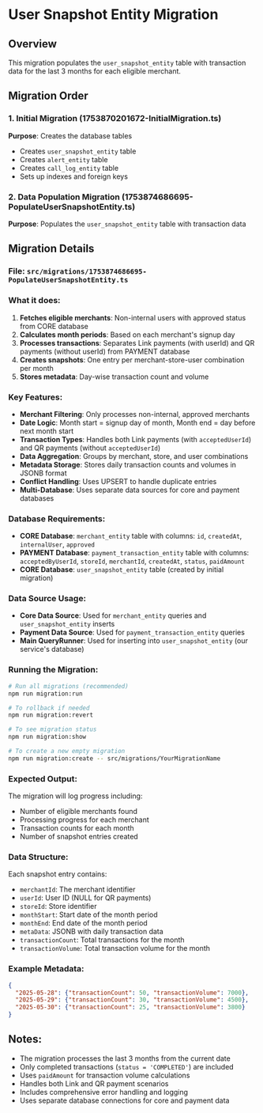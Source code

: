 # User Snapshot Entity Migration

## Overview
This migration populates the `user_snapshot_entity` table with transaction data for the last 3 months for each eligible merchant.

## Migration Order

### 1. Initial Migration (1753870201672-InitialMigration.ts)
**Purpose**: Creates the database tables
- Creates `user_snapshot_entity` table
- Creates `alert_entity` table  
- Creates `call_log_entity` table
- Sets up indexes and foreign keys

### 2. Data Population Migration (1753874686695-PopulateUserSnapshotEntity.ts)
**Purpose**: Populates the `user_snapshot_entity` table with transaction data

## Migration Details

### File: `src/migrations/1753874686695-PopulateUserSnapshotEntity.ts`

### What it does:
1. **Fetches eligible merchants**: Non-internal users with approved status from CORE database
2. **Calculates month periods**: Based on each merchant's signup day
3. **Processes transactions**: Separates Link payments (with userId) and QR payments (without userId) from PAYMENT database
4. **Creates snapshots**: One entry per merchant-store-user combination per month
5. **Stores metadata**: Day-wise transaction count and volume

### Key Features:
- **Merchant Filtering**: Only processes non-internal, approved merchants
- **Date Logic**: Month start = signup day of month, Month end = day before next month start
- **Transaction Types**: Handles both Link payments (with `acceptedUserId`) and QR payments (without `acceptedUserId`)
- **Data Aggregation**: Groups by merchant, store, and user combinations
- **Metadata Storage**: Stores daily transaction counts and volumes in JSONB format
- **Conflict Handling**: Uses UPSERT to handle duplicate entries
- **Multi-Database**: Uses separate data sources for core and payment databases

### Database Requirements:
- **CORE Database**: `merchant_entity` table with columns: `id`, `createdAt`, `internalUser`, `approved`
- **PAYMENT Database**: `payment_transaction_entity` table with columns: `acceptedByUserId`, `storeId`, `merchantId`, `createdAt`, `status`, `paidAmount`
- **CORE Database**: `user_snapshot_entity` table (created by initial migration)

### Data Source Usage:
- **Core Data Source**: Used for `merchant_entity` queries and `user_snapshot_entity` inserts
- **Payment Data Source**: Used for `payment_transaction_entity` queries
- **Main QueryRunner**: Used for inserting into `user_snapshot_entity` (our service's database)

### Running the Migration:

```bash
# Run all migrations (recommended)
npm run migration:run

# To rollback if needed
npm run migration:revert

# To see migration status
npm run migration:show

# To create a new empty migration
npm run migration:create -- src/migrations/YourMigrationName
```

### Expected Output:
The migration will log progress including:
- Number of eligible merchants found
- Processing progress for each merchant
- Transaction counts for each month
- Number of snapshot entries created

### Data Structure:
Each snapshot entry contains:
- `merchantId`: The merchant identifier
- `userId`: User ID (NULL for QR payments)
- `storeId`: Store identifier
- `monthStart`: Start date of the month period
- `monthEnd`: End date of the month period
- `metaData`: JSONB with daily transaction data
- `transactionCount`: Total transactions for the month
- `transactionVolume`: Total transaction volume for the month

### Example Metadata:
```json
{
  "2025-05-28": {"transactionCount": 50, "transactionVolume": 7000},
  "2025-05-29": {"transactionCount": 30, "transactionVolume": 4500},
  "2025-05-30": {"transactionCount": 25, "transactionVolume": 3800}
}
```

## Notes:
- The migration processes the last 3 months from the current date
- Only completed transactions (`status = 'COMPLETED'`) are included
- Uses `paidAmount` for transaction volume calculations
- Handles both Link and QR payment scenarios
- Includes comprehensive error handling and logging
- Uses separate database connections for core and payment data 